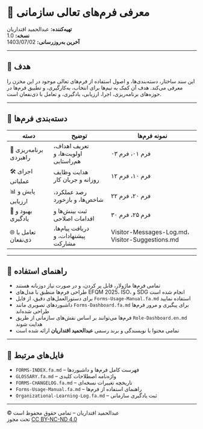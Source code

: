 # 📘 معرفی فرم‌های تعالی سازمانی  
**تهیه‌کننده:** عبدالحمید اقتداریان  
**نسخه:** 1.0  
**آخرین به‌روزرسانی:** 1403/07/02  

---

## 🎯 هدف

این سند ساختار، دسته‌بندی‌ها، و اصول استفاده از فرم‌های تعالی موجود در این مخزن را معرفی می‌کند. هدف آن کمک به تیم‌ها برای انتخاب، به‌کارگیری، و تطبیق فرم‌ها در حوزه‌های برنامه‌ریزی، اجرا، ارزیابی، یادگیری، و تعامل با ذی‌نفعان است.

---

## 🧩 دسته‌بندی فرم‌ها

| دسته | توضیح | نمونه فرم‌ها |
|------|-------|---------------|
| 🎯 برنامه‌ریزی راهبردی | تعریف اهداف، اولویت‌ها، و هم‌راستایی | فرم ۰۱، فرم ۰۳ |
| 🛠️ اجرای عملیاتی | هدایت وظایف روزانه و جریان کار | فرم ۱۰، فرم ۱۲ |
| 📊 پایش و ارزیابی | رصد عملکرد، شاخص‌ها، و بازخورد | فرم ۲۰، فرم ۲۲ |
| 🔄 بهبود و یادگیری | ثبت بینش‌ها و اقدامات اصلاحی | فرم ۲۵، فرم ۳۰ |
| 🌐 تعامل با ذی‌نفعان | دریافت پیام‌ها، پیشنهادات، و مشارکت | Visitor-Messages-Log.md، Visitor-Suggestions.md |

---

## 📌 راهنمای استفاده

- تمامی فرم‌ها ماژولار، قابل پر کردن، و در صورت نیاز دو‌زبانه هستند  
- طراحی فرم‌ها منطبق با مدل‌های EFQM 2025، ISO، و SDG انجام شده است  
- برای دستورالعمل‌های دقیق، از فایل `Forms-Usage-Manual.fa.md` استفاده نمایید  
- داشبوردهای تصویری مانند `Forms-Dashboard.fa.md` برای پیگیری و مرور فرم‌ها طراحی شده‌اند  
- فرم‌ها می‌توانند بر اساس نقش‌های سازمانی از طریق `Role-Dashboard.en.md` هدایت شوند  
- تمامی محتوا با نویسندگی و برند رسمی **عبدالحمید اقتداریان** ارائه شده است

---

## 📂 فایل‌های مرتبط

- `FORMS-INDEX.fa.md` – فهرست کامل فرم‌ها و داشبوردها  
- `GLOSSARY.fa.md` – واژه‌نامه اصطلاحات کلیدی  
- `FORMS-CHANGELOG.fa.md` – تاریخچه تغییرات نسخه‌ای  
- `Forms-Usage-Manual.fa.md` – راهنمای استفاده از فرم‌ها  
- `Organizational-Learning-Log.fa.md` – ثبت یادگیری سازمانی

---

© عبدالحمید اقتداریان – تمامی حقوق محفوظ است  
تحت مجوز [CC BY-NC-ND 4.0](https://creativecommons.org/licenses/by-nc-nd/4.0/)

